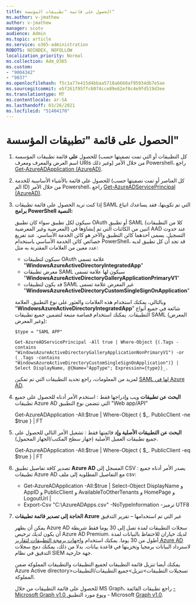 ```yaml
---
title: الحصول على قائمة "تطبيقات المؤسسة"
ms.author: v-jmathew
author: v-jmathew
manager: scotv
audience: Admin
ms.topic: article
ms.service: o365-administration
ROBOTS: NOINDEX, NOFOLLOW
localization_priority: Normal
ms.collection: Adm_O365
ms.custom:
- "9004342"
- "9837"
ms.openlocfilehash: f5c1a77e415d4bbaa5718a6668af95934db7e5ae
ms.sourcegitcommit: e5f261f95ffc6074cce89e62ef8c4e9fd519d3ee
ms.translationtype: MT
ms.contentlocale: ar-SA
ms.lasthandoff: 03/26/2021
ms.locfileid: "51404170"
---
```

# <a name="get-a-list-of-enterprise-applications"></a>الحصول على قائمة "تطبيقات المؤسسة"

1. للحصول **على** قائمة تطبيقات المؤسسة (كل التطبيقات أو التي تمت تصفيتها حسب اسم العرض والمعرف ومعرف URIs وغير ذلك) من خلال الأمر Powershell، راجع [Get-AzureADApplication (AzureAD)](https://docs.microsoft.com/powershell/module/azuread/get-azureadapplication).
2. للحصول على قائمة بالأشياء الأساسية للخدمة (كل العناصر أو تمت تصفيتها حسب الم ID) من خلال الأمر Powershell، راجع [Get-AzureADServicePrincipal (AzureAD)](https://docs.microsoft.com/powershell/module/azuread/get-azureadserviceprincipal).
3. إذا كنت تريد الحصول على قائمة تطبيقات SAML التي تم تكوينها، فقد يساعدك اتباع **برامج PowerShell النصية:**

    سيكون لكل تطبيق سواء كان تطبيق OAuth أو تطبيق SAML (كلا من التطبيقات المعرضية وغير المعرضية) اثنين من الكائنات التي تم إنشاؤها في AAD عند حدوث التسجيل. يسمى أحدهما كائن التطبيق والآخر هو كائن الخدمة الأساسي. عند تفريغ خصائص كائن الخدمة الأساسي باستخدام PowerShell، قد تجد أن كل تطبيق لديه عدد معين من العلامات المقترنة به مثل:

    - سيكون لتطبيقات OAuth علامة تسمى "**WindowsAzureActiveDirectoryIntegratedApp**"
    - معرض تطبيقات SAML سيكون لها علامة تسمى "**WindowsAzureActiveDirectoryGalleryApplicationPrimaryV1**"
    - قد يكون لتطبيقات SAML غير المعرض علامة تسمى "**WindowsAzureActiveDirectoryCustomSingleSignOnApplication**"

    وبالتالي، يمكنك استخدام هذه العلامات والعثور على نوع التطبيق. العلامة "**WindowsAzureActiveDirectoryIntegratedApp**" شائعة في جميع أنواع التطبيقات. يمكنك استخدام قصاصة متبعة لتضمين جميع تطبيقات SAML (المعرض وغير المعرض):

    `$type = "SAML APP"`

    `Get-AzureADServicePrincipal -All true | Where-Object {(.Tags -contains "WindowsAzureActiveDirectoryGalleryApplicationNonPrimaryV1") -or (_.Tags -contains "WindowsAzureActiveDirectoryCustomSingleSignOnApplication")} | Select DisplayName, @{Name="AppType"; Expression={type}}_.`

    لمزيد من المعلومات، راجع تحديد التطبيقات التي تم تمكين [SAML لها في Azure AD](https://docs.microsoft.com/answers/questions/24259/identify-saml-enabled-apps-in-azure-ad.html).

4. **البحث عن تطبيقات** ويب وإدراجها فقط : استخدم الأمر أدناه للحصول على جميع تطبيقات Azure AD التي تتضمن نوع التطبيق "Web app/API"

    Get-AzureADApplication -All:$true | Where-Object { $_. PublicClient -ne $true } | FT
5. **البحث عن التطبيقات الأصلية وإد** قائمتها فقط : تشغيل الأمر التالي للحصول على جميع تطبيقات العميل الأصلية (جهاز سطح المكتب/الجهاز المحمول).

    Get-AzureADApplication -All:$true | Where-Object { $_. PublicClient -eq $true } | FT
6. تصدير كافة تفاصيل تطبيق **Azure AD** المسجل إلى CSV : يصدر الأمر أدناه جميع تطبيقات Azure AD مع التفاصيل المطلوبة إلى ملف csv:

    - Get-AzureADApplication -All:$true | Select-Object DisplayName و AppID و PublicClient و AvailableToOtherTenants و HomePage و LogoutUrl |
    - Export-Csv "C:\AzureADApps.csv" -NoTypeInformation -ترميز UTF8

7. **الحاجة إلى تصدير قائمة تطبيقات Azure** غير التي تم استخدامها – تقرير التدقيق

    يمكن أن يظهر Azure AD سجلات التطبيقات لمدة تصل إلى 30 يوما فقط شريطة أن يكون لديك ترخيص Azure AD Premium.
    لديك خياران للاحتفاظ بالبيانات لمدة أطول من 30 يوما. يمكنك استخدام [واجهات برمجة التطبيقات لتقارير Azure AD](https://docs.microsoft.com/azure/active-directory/reports-monitoring/concept-reporting-api) لاسترداد البيانات برمجيا وتخزينها في قاعدة بيانات. بدلا من ذلك، يمكنك دمج سجلات التدقيق في نظام SIEM جهة خارجية.

    يمكنك أيضا تنزيل قائمة التطبيقات لجميع التطبيقات والتطبيقات المملوكة ضمن Azure Active directory>تسجيلات التطبيقات>تنزيل>جميع التطبيقات/التطبيقات المملوكة.

    للحصول على قائمة التطبيقات من خلال MS Graph، راجع تطبيقات القائمة [- Microsoft Graph v1.0 ونوع](https://docs.microsoft.com/graph/api/application-list) مورد التطبيق - Microsoft [Graph v1.0](https://docs.microsoft.com/graph/api/resources/application).
